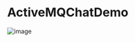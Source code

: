 # ActiveMQChatDemo

![image](https://user-images.githubusercontent.com/43205454/189263643-5f4406dc-1f00-45a4-9c59-3f069fd6bb6b.png)
